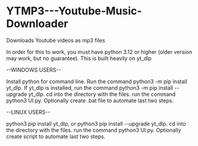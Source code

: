 # YTMP3---Youtube-Music-Downloader
Downloads Youtube videos as mp3 files

In order for this to work, you must have python 3.12 or higher (older version may work, but no guarantee).
This is built heavily on yt_dlp

--WINDOWS USERS--

Install python for command line.
Run the command python3 -m pip install yt_dlp.
If yt_dlp is installed, run the command python3 -m pip install --upgrade yt_dlp.
cd into the directory with the files.
run the command python3 UI.py.
Optionally create .bat file to automate last two steps.

--LINUX USERS--

python3 pip install yt_dlp, or python3 pip install --upgrade yt_dlp.
cd into the directory with the files.
run the command python3 UI.py.
Optionally create script to automate last two steps.



